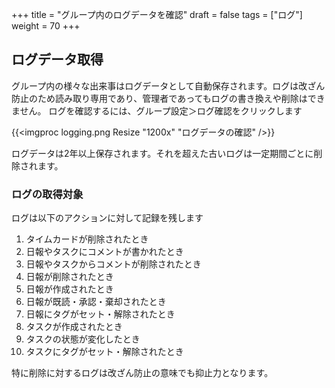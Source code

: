 +++
title = "グループ内のログデータを確認"
draft = false
tags = ["ログ"]
weight = 70
+++

## ログデータ取得

グループ内の様々な出来事はログデータとして自動保存されます。ログは改ざん防止のため読み取り専用であり、管理者であってもログの書き換えや削除はできません。
ログを確認するには、グループ設定＞ログ確認をクリックします

{{<imgproc logging.png Resize "1200x" "ログデータの確認" />}}

ログデータは2年以上保存されます。それを超えた古いログは一定期間ごとに削除されます。

### ログの取得対象

ログは以下のアクションに対して記録を残します

1. タイムカードが削除されたとき
1. 日報やタスクにコメントが書かれたとき
1. 日報やタスクからコメントが削除されたとき
1. 日報が削除されたとき
1. 日報が作成されたとき
1. 日報が既読・承認・棄却されたとき
1. 日報にタグがセット・解除されたとき
1. タスクが作成されたとき
1. タスクの状態が変化したとき
1. タスクにタグがセット・解除されたとき

特に削除に対するログは改ざん防止の意味でも抑止力となります。
